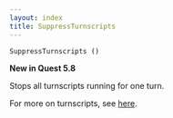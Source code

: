 ```yaml
---
layout: index
title: SuppressTurnscripts
---
```


    SuppressTurnscripts ()

**New in Quest 5.8**    

Stops all turnscripts running for one turn.

For more on turnscripts, see [here](../using_turnscripts.html).